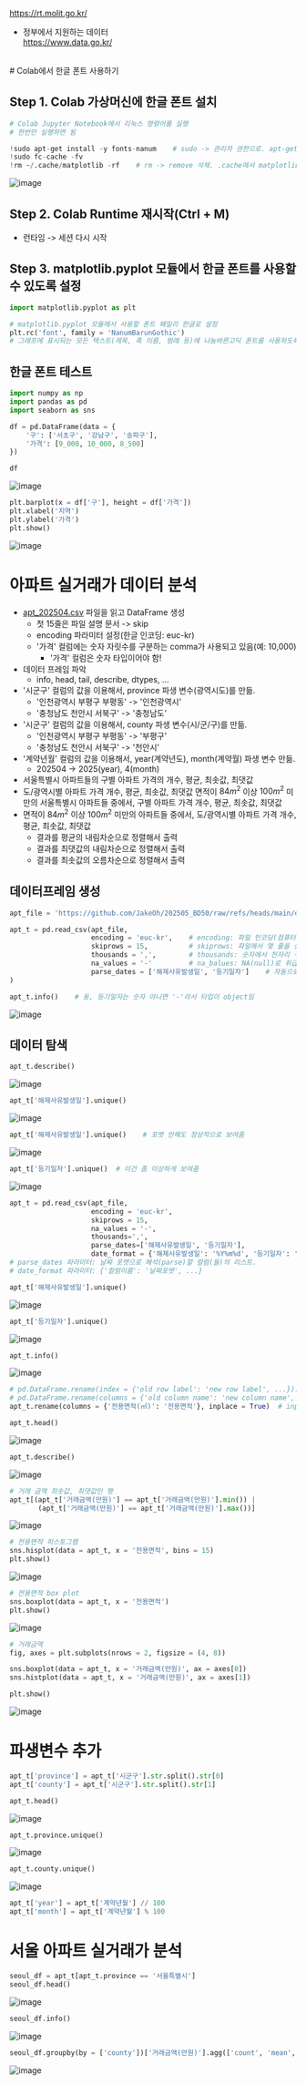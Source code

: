 https://rt.molit.go.kr/

- 정부에서 지원하는 데이터<br>
https://www.data.go.kr/

<br>
# Colab에서 한글 폰트 사용하기

## Step 1. Colab 가상머신에 한글 폰트 설치

```python
# Colab Jupyter Notebook에서 리눅스 명령어를 실행
# 한번만 실행하면 됨

!sudo apt-get install -y fonts-nanum    # sudo -> 관리자 권한으로. apt-get -> 프로그램 삭제, 설치. -y -> 전부 yes로 대답하겠다. fonts-nanum -> 나눔 폰트 설치
!sudo fc-cache -fv
!rm ~/.cache/matplotlib -rf    # rm -> remove 삭제. .cache에서 matplotlib이라는 파일 삭제
```
![image](https://github.com/user-attachments/assets/aef9c717-046a-44a5-a937-ec277b999331)

## Step 2. Colab Runtime 재시작(Ctrl + M)

- 런타임 -> 세션 다시 시작

## Step 3. matplotlib.pyplot 모듈에서 한글 폰트를 사용할 수 있도록 설정

```python
import matplotlib.pyplot as plt

# matplotlib.pyplot 모듈에서 사용할 폰트 패밀리 한글로 설정
plt.rc('font', family = 'NanumBarunGothic')
# 그래프에 표시되는 모든 텍스트(제목, 축 이름, 범례 등)에 나눔바른고딕 폰트를 사용하도록 지정(한글 텍스트가 깨지지 않도록)
```

## 한글 폰트 테스트

```python
import numpy as np
import pandas as pd
import seaborn as sns
```

```python
df = pd.DataFrame(data = {
    '구': ['서초구', '강남구', '송파구'],
    '가격': [9_000, 10_000, 8_500]
})
```
```python
df
```
![image](https://github.com/user-attachments/assets/7be0b44b-f5c2-4362-b084-6bb6cc6e2ccd)

```python
plt.barplot(x = df['구'], height = df['가격'])
plt.xlabel('지역')
plt.ylabel('가격')
plt.show()
```
![image](https://github.com/user-attachments/assets/1ef4701f-7827-48c5-94bf-dba29c4ab9b7)

# 아파트 실거래가 데이터 분석

*   [apt_202504.csv](https://github.com/JakeOh/202505_BD50/raw/refs/heads/main/datasets/apt_202504.csv) 파일을 읽고 DataFrame 생성
    * 첫 15줄은 파일 설명 문서 -> skip
    * encoding 파라미터 설정(한글 인코딩: euc-kr)
    * '가격' 컬럼에는 숫자 자릿수를 구분하는 comma가 사용되고 있음(예: 10,000)
        * '가격' 컬럼은 숫자 타입이어야 함!
*   데이터 프레임 파악
    * info, head, tail, describe, dtypes, ...
*   '시군구' 컬럼의 값을 이용해서, province 파생 변수(광역시도)를 만듦.
    * '인천광역시 부평구 부평동' -> '인천광역시'
    * '충청남도 천안시 서북구' -> '충청남도'
*   '시군구' 컬럼의 값을 이용해서, county 파생 변수(시/군/구)를 만듦.
    * '인천광역시 부평구 부평동' -> '부평구'
    * '충청남도 천안시 서북구' -> '천안시'
*   '계약년월' 컬럼의 값을 이용해서, year(계약년도), month(계약월) 파생 변수 만듦.
    * 202504 -> 2025(year), 4(month)
*   서울특별시 아파트들의 구별 아파트 가격의 개수, 평균, 최솟값, 최댓값
*   도/광역시별 아파트 가격 개수, 평균, 최솟값, 최댓값
면적이 $84 m^2$ 이상 $100 m^2$ 미만의 서울특별시 아파트들 중에서, 구별 아파트 가격 개수, 평균, 최솟값, 최댓값
*   면적이 $84 m^2$ 이상 $100 m^2$ 미만의 아파트들 중에서, 도/광역시별 아파트 가격 개수, 평균, 최솟값, 최댓값 
    * 결과를 평균의 내림차순으로 정렬해서 출력 
    * 결과를 최댓값의 내림차순으로 정렬해서 출력 
    * 결과를 최솟값의 오름차순으로 정렬해서 출력

## 데이터프레임 생성

```python
apt_file = 'https://github.com/JakeOh/202505_BD50/raw/refs/heads/main/datasets/apt_202504.csv'
```
```python
apt_t = pd.read_csv(apt_file,
                    encoding = 'euc-kr',    # encoding: 파일 인코딩(컴퓨터가 처리할 수 있는 형태인 숫자로 변환) 타입 설정
                    skiprows = 15,          # skiprows: 파일에서 몇 줄을 생략할 지를 설정.(16번째 줄부터 데이터를 읽음)
                    thousands = ',',        # thousands: 숫자에서 천자리 구분자로 사용된 문자.(','로 사용했을 경우 이를 숫자로 인식하게 해줌)
                    na_values = '-'         # na_balues: NA(null)로 취급할 문자열.('-'로 표시된 경우 NaN으로 처리함. 즉, 데이터가 없다는 의미로 인식함)
                    parse_dates = ['해제사유발생일', '등기일자']    # 자동으로 날짜 타입으로 바꿔주는 기능
)        
```
```python
apt_t.info()    # 동, 등기일자는 숫자 아니면 '-'라서 타입이 object임
```
![image](https://github.com/user-attachments/assets/9ea42476-1a54-4071-a2b9-07d942ae901d)

## 데이터 탐색

```python
apt_t.describe()
```
![image](https://github.com/user-attachments/assets/a2ef7538-2081-4fe0-8d9f-2e80e9e94a6c)

```python
apt_t['해제사유발생일'].unique()
```
![image](https://github.com/user-attachments/assets/994511b2-e7bc-4c9c-b68a-d27e4767eb35)

```python
apt_t['해제사유발생일'].unique()    # 포맷 안해도 정상적으로 보여줌
```
![image](https://github.com/user-attachments/assets/c0088a98-beda-41f1-b985-a46bee34d048)

```python
apt_t['등기일자'].unique()  # 이건 좀 이상하게 보여줌
```
![image](https://github.com/user-attachments/assets/de5ee761-8016-4d4e-8c6c-d88fc70ab954)

```python
apt_t = pd.read_csv(apt_file, 
                    encoding = 'euc-kr',
                    skiprows = 15,
                    na_values = '-',
                    thousands=',',
                    parse_dates=['해제사유발생일', '등기일자'],
                    date_format = {'해제사유발생일': '%Y%m%d', '등기일자': '%y.%m.%d'}) # Y는 년도 4자리, y는 년도 2자리
# parse_dates 파라미터: 날짜 포맷으로 해석(parse)할 컬럼(들)의 리스트.
# date_format 파라미터: {'컬럼이름': '날짜포맷', ...}
```
```python
apt_t['해제사유발생일'].unique()
```
![image](https://github.com/user-attachments/assets/229b2952-dd71-42b8-aec2-43cf566cafe8)

```python
apt_t['등기일자'].unique()
```
![image](https://github.com/user-attachments/assets/55a1614b-db0d-40a9-b8fd-c47ff5df7261)

```python
apt_t.info()
```
![image](https://github.com/user-attachments/assets/5052fdbf-56bf-4753-8764-5cf3f7d3dbba)

```python
# pd.DataFrame.rename(index = {'old row label': 'new row label', ...}): 인덱스 이름 바꾸기
# pd.DataFrame.rename(columns = {'old column name': 'new column name', ...}): 컬럼 이름 바꾸기
apt_t.rename(columns = {'전용면적(㎡)': '전용면적'}, inplace = True)  # inplace = True -> 원본 데이터프레임에 직접 적용 
```
```python
apt_t.head()
```
![image](https://github.com/user-attachments/assets/104837b3-f36b-4749-adb2-7d543f922d6e)

```python
apt_t.describe()
```
![image](https://github.com/user-attachments/assets/5c47f2a6-bc1f-41ee-9a3b-fd93d000d052)

```python
# 거래 금액 최솟값, 최댓값인 행
apt_t[(apt_t['거래금액(만원)'] == apt_t['거래금액(만원)'].min()) |
       (apt_t['거래금액(만원)'] == apt_t['거래금액(만원)'].max())]
```
![image](https://github.com/user-attachments/assets/1cdc6a2a-7348-4ff1-9cad-a173b582502f)

```python
# 전용면적 히스토그램
sns.hisplot(data = apt_t, x = '전용면적', bins = 15)
plt.show()
```
![image](https://github.com/user-attachments/assets/27900e32-43c3-426b-add1-c2fb7a02ad23)

```python
# 전용면적 box plot
sns.boxplot(data = apt_t, x = '전용면적')
plt.show()
```
![image](https://github.com/user-attachments/assets/39a36fad-5c10-4c37-bd88-d3098bf25c21)

```python
# 거래금액
fig, axes = plt.subplots(nrows = 2, figsize = (4, 8))

sns.boxplot(data = apt_t, x = '거래금액(만원)', ax = axes[0])
sns.histplot(data = apt_t, x = '거래금액(만원)', ax = axes[1])

plt.show()
```
![image](https://github.com/user-attachments/assets/a7de3d64-4ff8-4dde-8108-97d967309e6e)

# 파생변수 추가

```python
apt_t['province'] = apt_t['시군구'].str.split().str[0]
apt_t['county'] = apt_t['시군구'].str.split().str[1]
```
```python
apt_t.head()
```
![image](https://github.com/user-attachments/assets/f1288070-d734-4a44-997e-a5aa52e5b2b8)

```python
apt_t.province.unique()
```
![image](https://github.com/user-attachments/assets/abafc734-333f-4f68-9b5d-bfee89aa6d9a)

```python
apt_t.county.unique()
```
![image](https://github.com/user-attachments/assets/c0329d47-a10b-4cda-8df1-ec6beddabc02)

```python
apt_t['year'] = apt_t['계약년월'] // 100
apt_t['month'] = apt_t['계약년월'] % 100
```

# 서울 아파트 실거래가 분석
```python
seoul_df = apt_t[apt_t.province == '서울특별시']
seoul_df.head()
```
![image](https://github.com/user-attachments/assets/7d2727eb-61ae-4fe9-bef6-323321b41f85)

```python
seoul_df.info()
```
![image](https://github.com/user-attachments/assets/ec83e646-9a27-415e-8d85-acc154754c53)

```python
seoul_df.groupby(by = ['county'])['거래금액(만원)'].agg(['count', 'mean', 'max', 'min'])
```
![image](https://github.com/user-attachments/assets/ddb3843a-e4aa-40bf-94b5-4f61e5d27815)

